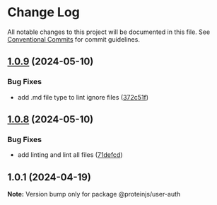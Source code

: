 # Change Log

All notable changes to this project will be documented in this file.
See [Conventional Commits](https://conventionalcommits.org) for commit guidelines.

## [1.0.9](https://github.com/proteinjs/user/compare/@proteinjs/user-auth@1.0.8...@proteinjs/user-auth@1.0.9) (2024-05-10)


### Bug Fixes

* add .md file type to lint ignore files ([372c51f](https://github.com/proteinjs/user/commit/372c51fdc0a48c8559321862e3b7cebe05e4955d))





## [1.0.8](https://github.com/proteinjs/user/compare/@proteinjs/user-auth@1.0.7...@proteinjs/user-auth@1.0.8) (2024-05-10)

### Bug Fixes

- add linting and lint all files ([71defcd](https://github.com/proteinjs/user/commit/71defcd78dc479d2eef1f624c746c879f4e31daa))

## 1.0.1 (2024-04-19)

**Note:** Version bump only for package @proteinjs/user-auth
